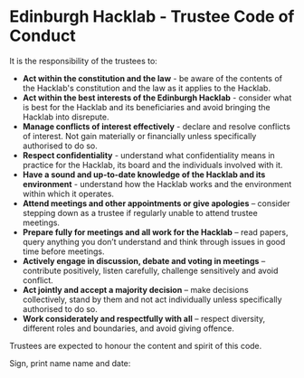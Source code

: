# Edinburgh Hacklab - Trustee Code of Conduct #

It is the responsibility of the trustees to:

- **Act within the constitution and the law** - be aware of the contents of the Hacklab's constitution and the law as it applies to the Hacklab.
- **Act within the best interests of the Edinburgh Hacklab** - consider what is best for the Hacklab and its beneficiaries and avoid bringing the Hacklab into disrepute.
- **Manage conflicts of interest effectively** - declare and resolve conflicts of interest. Not gain materially or financially unless specifically authorised to do so.
- **Respect confidentiality** - understand what confidentiality means in practice for the Hacklab, its board and the individuals involved with it.
- **Have a sound and up-to-date knowledge of the Hacklab and its environment** - understand how the Hacklab works and the environment within which it operates.
- **Attend meetings and other appointments or give apologies** – consider stepping down as a trustee if regularly unable to attend trustee meetings.
- **Prepare fully for meetings and all work for the Hacklab** – read papers, query anything you don’t understand and think through issues in good time before meetings.
- **Actively engage in discussion, debate and voting in meetings** – contribute positively, listen carefully, challenge sensitively and avoid conflict.
- **Act jointly and accept a majority decision** – make decisions collectively, stand by them and not act individually unless specifically authorised to do so.
- **Work considerately and respectfully with all** – respect diversity, different roles and boundaries, and avoid giving offence.

Trustees are expected to honour the content and spirit of this code.

Sign, print name name and date:


